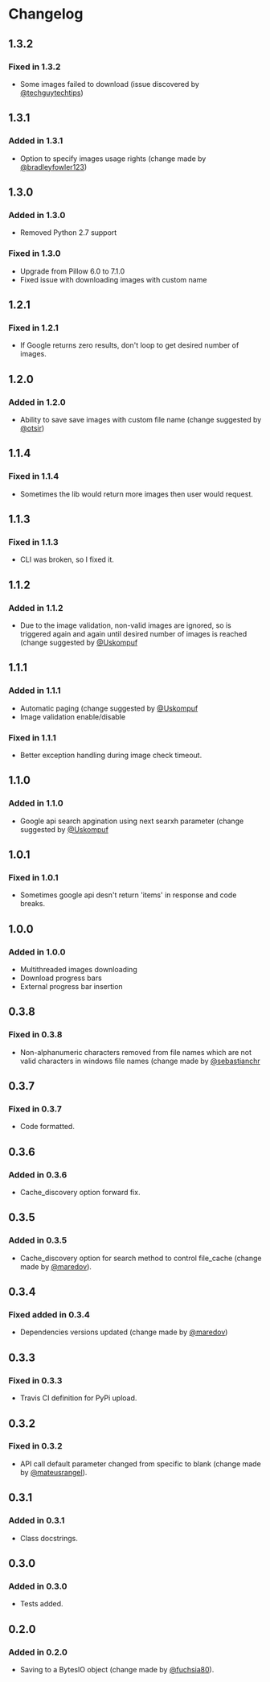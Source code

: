# Changelog

## 1.3.2

### Fixed in 1.3.2

-   Some images failed to download (issue discovered by [@techguytechtips](https://github.com/techguytechtips))

## 1.3.1

### Added in 1.3.1

-   Option to specify images usage rights (change made by [@bradleyfowler123](https://github.com/bradleyfowler123))

## 1.3.0

### Added in 1.3.0

-   Removed Python 2.7 support

### Fixed in 1.3.0

-   Upgrade from Pillow 6.0 to 7.1.0
-   Fixed issue with downloading images with custom name

## 1.2.1

### Fixed in 1.2.1

-   If Google returns zero results, don't loop to get desired number of images. 

## 1.2.0

### Added in 1.2.0

-   Ability to save save images with custom file name (change suggested by [@otsir](https://github.com/otsir))

## 1.1.4

### Fixed in 1.1.4

-   Sometimes the lib would return more images then user would request.

## 1.1.3

### Fixed in 1.1.3

-   CLI was broken, so I fixed it.

## 1.1.2

### Added in 1.1.2

-   Due to the image validation, non-valid images are ignored, so is triggered again and again until desired number of images is reached (change suggested by [@Uskompuf](https://github.com/Uskompuf)

## 1.1.1

### Added in 1.1.1

-   Automatic paging (change suggested by [@Uskompuf](https://github.com/Uskompuf)
-   Image validation enable/disable

### Fixed in 1.1.1

-   Better exception handling during image check timeout.

## 1.1.0

### Added in 1.1.0

-   Google api search apgination using next searxh parameter (change suggested by [@Uskompuf](https://github.com/Uskompuf)

## 1.0.1  

### Fixed in 1.0.1  

-   Sometimes google api desn't return 'items' in response and code breaks. 

## 1.0.0

### Added in 1.0.0
-   Multithreaded images downloading
-   Download progress bars
-   External progress bar insertion 

## 0.3.8

### Fixed in 0.3.8
-   Non-alphanumeric characters removed from file names which are not valid characters in windows file names (change made by [@sebastianchr](https://github.com/sebastianchr)

## 0.3.7

### Fixed in 0.3.7
-   Code formatted.

## 0.3.6

### Added in 0.3.6
-   Cache_discovery option forward fix.

## 0.3.5

### Added in 0.3.5
-   Cache_discovery option for search method to control file_cache (change made by [@maredov](https://github.com/marodev)).

## 0.3.4

### Fixed added in 0.3.4
-   Dependencies versions updated (change made by [@maredov](https://github.com/marodev))

## 0.3.3

### Fixed in 0.3.3
-   Travis CI definition for PyPi upload.

## 0.3.2

### Fixed in 0.3.2
-   API call default parameter changed from specific to blank (change made by [@mateusrangel](https://github.com/mateusrangel)).

## 0.3.1

### Added in 0.3.1
-   Class docstrings.

## 0.3.0

### Added in 0.3.0
-   Tests added. 

## 0.2.0

### Added in 0.2.0
-   Saving to a BytesIO object (change made by [@fuchsia80](https://github.com/fuchsia80)). 
